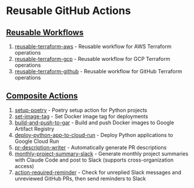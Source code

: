 # Reusable GitHub Actions

## [Reusable Workflows](https://docs.github.com/en/actions/sharing-automations/reusing-workflows)

1. [reusable-terraform-aws](.github/workflows/reusable-terraform-aws.md) - Reusable workflow for AWS Terraform operations
1. [reusable-terraform-gcp](.github/workflows/reusable-terraform-gcp.md) - Reusable workflow for GCP Terraform operations
1. [reusable-terraform-github](.github/workflows/reusable-terraform-github.md) - Reusable workflow for GitHub Terraform operations

## [Composite Actions](https://docs.github.com/en/actions/sharing-automations/creating-actions/creating-a-composite-action)

1. [setup-poetry](setup-poetry) - Poetry setup action for Python projects
1. [set-image-tag](set-image-tag) - Set Docker image tag for deployments
1. [build-and-push-to-gar](build-and-push-to-gar) - Build and push Docker images to Google Artifact Registry
1. [deploy-python-app-to-cloud-run](deploy-python-app-to-cloud-run) - Deploy Python applications to Google Cloud Run
1. [pr-description-writer](pr-description-writer) - Automatically generate PR descriptions
1. [monthly-project-summary-slack](monthly-project-summary-slack) - Generate monthly project summaries with Claude Code and post to Slack (supports cross-organization access)
1. [action-required-reminder](action-required-reminder) - Check for unreplied Slack messages and unreviewed GitHub PRs, then send reminders to Slack
